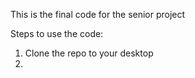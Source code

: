 This is the final code for the senior project

Steps to use the code:

1) Clone the repo to your desktop
2)

